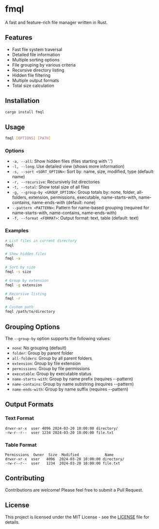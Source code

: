 # fmql

A fast and feature-rich file manager written in Rust.

## Features

- Fast file system traversal
- Detailed file information
- Multiple sorting options
- File grouping by various criteria
- Recursive directory listing
- Hidden file filtering
- Multiple output formats
- Total size calculation

## Installation

```bash
cargo install fmql
```

## Usage

```bash
fmql [OPTIONS] [PATH]
```

### Options

- `-a, --all`: Show hidden files (files starting with '.')
- `-l, --long`: Use detailed view (shows more information)
- `-s, --sort <SORT_OPTION>`: Sort by: name, size, modified, type (default: name)
- `-r, --recursive`: Recursively list directories
- `-t, --total`: Show total size of all files
- `-g, --group-by <GROUP_OPTION>`: Group totals by: none, folder, all-folders, extension, permissions, executable, name-starts-with, name-contains, name-ends-with (default: none)
- `--pattern <PATTERN>`: Pattern for name-based grouping (required for name-starts-with, name-contains, name-ends-with)
- `-f, --format <FORMAT>`: Output format: text, table (default: text)

### Examples

```bash
# List files in current directory
fmql

# Show hidden files
fmql -a

# Sort by size
fmql -s size

# Group by extension
fmql -g extension

# Recursive listing
fmql -r

# Custom path
fmql /path/to/directory
```

## Grouping Options

The `--group-by` option supports the following values:

- `none`: No grouping (default)
- `folder`: Group by parent folder
- `all-folders`: Group by all parent folders
- `extension`: Group by file extension
- `permissions`: Group by file permissions
- `executable`: Group by executable status
- `name-starts-with`: Group by name prefix (requires --pattern)
- `name-contains`: Group by name substring (requires --pattern)
- `name-ends-with`: Group by name suffix (requires --pattern)

## Output Formats

### Text Format
```
drwxr-xr-x  user 4096 2024-03-20 10:00:00 directory/
-rw-r--r--  user 1234 2024-03-20 10:00:00 file.txt
```

### Table Format
```
Permissions  Owner  Size  Modified            Name
drwxr-xr-x  user   4096  2024-03-20 10:00:00 directory/
-rw-r--r--  user   1234  2024-03-20 10:00:00 file.txt
```

## Contributing

Contributions are welcome! Please feel free to submit a Pull Request.

## License

This project is licensed under the MIT License - see the [LICENSE](LICENSE) file for details. 